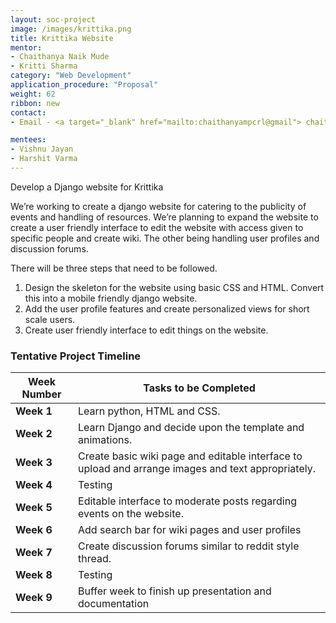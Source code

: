 ```yaml
---
layout: soc-project
image: /images/krittika.png
title: Krittika Website
mentor: 
- Chaithanya Naik Mude
- Kritti Sharma
category: "Web Development"
application_procedure: "Proposal"
weight: 62
ribbon: new
contact:
- Email - <a target="_blank" href="mailto:chaithanyampcrl@gmail"> chaithanyampcrl@gmail</a>

mentees:
- Vishnu Jayan
- Harshit Varma
---
```


Develop a Django website for Krittika

<!--break-->

We’re working to create a django website for catering to the publicity of events and handling of resources. We’re planning to expand the website to create a user friendly interface to edit the website with access given to specific people and create wiki. The other being handling user profiles and discussion forums.

There will be three steps that need to be followed. 
1. Design the skeleton for the website using basic CSS and HTML. Convert this into a mobile friendly django website.
2. Add the user profile features and create personalized views for short scale users.
3. Create user friendly interface to edit things on the website.

<!--break-->

### Tentative Project Timeline



<!--break-->

|Week Number  | Tasks to be Completed|
|--- | --- | 
|**Week 1** | Learn python, HTML and CSS.|
|**Week 2** | Learn Django and decide upon the template and animations.|
|**Week 3** | Create basic wiki page and editable interface to upload and arrange images and text appropriately.|
|**Week 4** | Testing|
|**Week 5** | Editable interface to moderate posts regarding events on the website.|
|**Week 6** | Add search bar for wiki pages and user profiles|
|**Week 7** | Create discussion forums similar to reddit style thread.|
|**Week 8** | Testing |
|**Week 9** | Buffer week to finish up presentation and documentation|

<!--break-->
